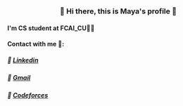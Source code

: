 <h3 align = "center"> 🌸 Hi there, this is Maya's profile 🌸 </h3>

#### I'm CS student at FCAI_CU👩‍💻
#### Contact with me 📨:
##### 🔹 [Linkedin](https://www.linkedin.com/in/maya-fouad-3bb4b9226/)   
##### 🔹 [Gmail](mayafouad2004@gmail.com)    
##### 🔹 [Codeforces](https://codeforces.com/profile/mayafouad)

<!--
**mayafouad/mayafouad** is a ✨ _special_ ✨ repository because its `README.md` (this file) appears on your GitHub profile.

Here are some ideas to get you started:

- 🔭 I’m currently working on ...
- 🌱 I’m currently learning ...
- 👯 I’m looking to collaborate on ...
- 🤔 I’m looking for help with ...
- 💬 Ask me about ...
- 📫 How to reach me: ...
- 😄 Pronouns: ...
- ⚡ Fun fact: ...
-->
